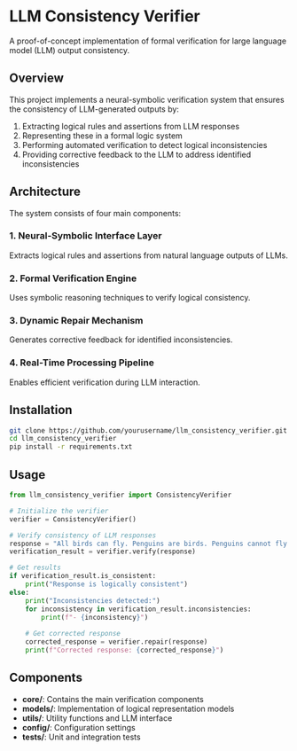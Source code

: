 # LLM Consistency Verifier

A proof-of-concept implementation of formal verification for large language model (LLM) output consistency.

## Overview

This project implements a neural-symbolic verification system that ensures the consistency of LLM-generated outputs by:

1. Extracting logical rules and assertions from LLM responses
2. Representing these in a formal logic system
3. Performing automated verification to detect logical inconsistencies
4. Providing corrective feedback to the LLM to address identified inconsistencies

## Architecture

The system consists of four main components:

### 1. Neural-Symbolic Interface Layer
Extracts logical rules and assertions from natural language outputs of LLMs.

### 2. Formal Verification Engine
Uses symbolic reasoning techniques to verify logical consistency.

### 3. Dynamic Repair Mechanism
Generates corrective feedback for identified inconsistencies.

### 4. Real-Time Processing Pipeline
Enables efficient verification during LLM interaction.

## Installation

```bash
git clone https://github.com/yourusername/llm_consistency_verifier.git
cd llm_consistency_verifier
pip install -r requirements.txt
```

## Usage

```python
from llm_consistency_verifier import ConsistencyVerifier

# Initialize the verifier
verifier = ConsistencyVerifier()

# Verify consistency of LLM responses
response = "All birds can fly. Penguins are birds. Penguins cannot fly."
verification_result = verifier.verify(response)

# Get results
if verification_result.is_consistent:
    print("Response is logically consistent")
else:
    print("Inconsistencies detected:")
    for inconsistency in verification_result.inconsistencies:
        print(f"- {inconsistency}")
    
    # Get corrected response
    corrected_response = verifier.repair(response)
    print(f"Corrected response: {corrected_response}")
```

## Components

- **core/**: Contains the main verification components
- **models/**: Implementation of logical representation models
- **utils/**: Utility functions and LLM interface
- **config/**: Configuration settings
- **tests/**: Unit and integration tests
